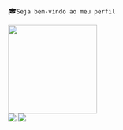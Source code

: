 
 :mortar_board:``Seja bem-vindo ao meu perfil ``
<div align="center">
  <a href="https://github.com/willmpaim">
  
</div>
  <img height="180em" src="https://github-readme-stats.vercel.app/api?username=willmpaim&show_icons=true&theme=dark&include_all_commits=false&count_private=true"/>
 
<div> 
  <a href = "mailto:willmpaim@gmail.com"><img src="https://img.shields.io/badge/-Gmail-%23333?style=for-the-badge&logo=gmail&logoColor=white" target="_blank"></a>
  <a href="https://www.linkedin.com/in/willmpaim" target="_blank"><img src="https://img.shields.io/badge/-LinkedIn-%230077B5?style=for-the-badge&logo=linkedin&logoColor=white" target="_blank"></a> 
</div>
